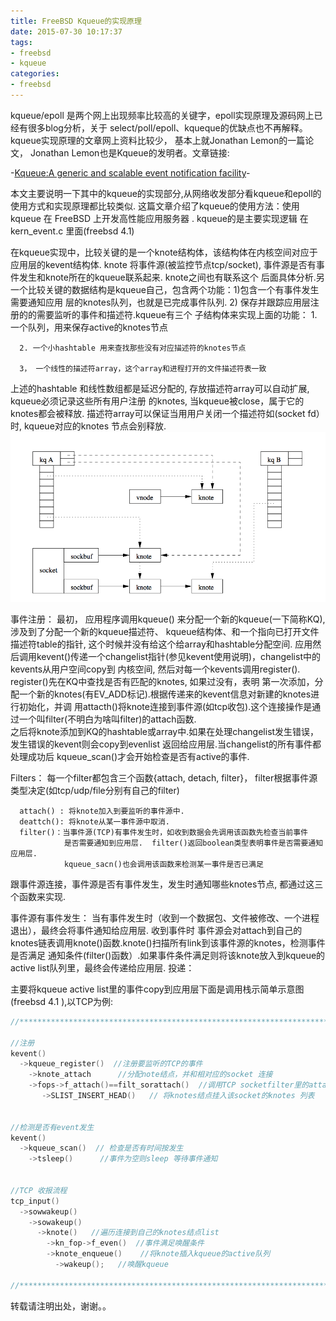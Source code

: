 ```yaml
---
title: FreeBSD Kqueue的实现原理
date: 2015-07-30 10:17:37
tags:
- freebsd
- kqueue
categories:
- freebsd
---
```



kqueue/epoll 是两个网上出现频率比较高的关键字，epoll实现原理及源码网上已经有很多blog分析，关于
select/poll/epoll、kqueque的优缺点也不再解释。kqueue实现原理的文章网上资料比较少， 基本上就Jonathan
Lemon的一篇论文， Jonathan Lemon也是Kqueue的发明者。文章链接: 

-[Kqueue:A generic and scalable event notification facility](http://people.freebsd.org/~jlemon/papers/kqueue.pdf)-


本文主要说明一下其中的kqueue的实现部分,从网络收发部分看kqueue和epoll的使用方式和实现原理都比较类似.
这篇文章介绍了kqueue的使用方法：使用 kqueue 在 FreeBSD 上开发高性能应用服务器 . kqueue的是主要实现逻辑
在kern_event.c 里面(freebsd 4.1)

在kqueue实现中，比较关键的是一个knote结构体，该结构体在内核空间对应于应用层的kevent结构体.  knote
将事件源(被监控节点tcp/socket), 事件源是否有事件发生和knote所在的kqueue联系起来.  knote之间也有联系这个
后面具体分析.另一个比较关键的数据结构是kqueue自己，包含两个功能：1)包含一个有事件发生需要通知应用
层的knotes队列，也就是已完成事件队列. 2) 保存并跟踪应用层注册的的需要监听的事件和描述符.kqueue有三个
子结构体来实现上面的功能：
      1. 一个队列，用来保存active的knotes节点

      2. 一个小hashtable 用来查找那些没有对应描述符的knotes节点

      3， 一个线性的描述符array，这个array和进程打开的文件描述符表一致

上述的hashtable 和线性数组都是延迟分配的,  存放描述符array可以自动扩展, kqueue必须记录这些所有用户注册
的knotes, 当kqueue被close，属于它的knotes都会被释放. 描述符array可以保证当用用户关闭一个描述符如(socket 
fd）时, kqueue对应的knotes 节点会别释放.
![](http://raw.githubusercontent.com/wangxuemin/myblog/master/pic_bak/kqueue-1.png) 

事件注册：
    最初， 应用程序调用kqueue() 来分配一个新的kqueue(一下简称KQ), 涉及到了分配一个新的kqueue描述符、
kqueue结构体、和一个指向已打开文件描述符table的指针, 这个时候并没有给这个给array和hashtable分配空间.
应用然后调用kevent()传递一个changelist指针(参见kevent使用说明)，changelist中的kevents从用户空间copy到
内核空间, 然后对每一个kevents调用register().  register()先在KQ中查找是否有匹配的knotes, 如果过没有，表明
第一次添加，分配一个新的knotes(有EV_ADD标记).根据传递来的kevent信息对新建的knotes进行初始化，并调
用attacth()将knote连接到事件源(如tcp收包).这个连接操作是通过一个叫filter(不明白为啥叫filter)的attach函数.  
之后将knote添加到KQ的hashtable或array中.如果在处理changelist发生错误， 发生错误的kevent则会copy到evenlist
返回给应用层.当changelist的所有事件都处理成功后 kqueue_scan()才会开始检查是否有active的事件.

Filters：
    每一个filter都包含三个函数{attach, detach, filter}， filter根据事件源类型决定(如tcp/udp/file分别有自己的filter)

      attach() : 将knote加入到要监听的事件源中.
      deattch(): 将knote从某一事件源中取消.
      filter()：当事件源(TCP)有事件发生时，如收到数据会先调用该函数先检查当前事件
                是否需要通知到应用层.  filter()返回boolean类型表明事件是否需要通知应用层.
                kqueue_sacn()也会调用该函数来检测某一事件是否已满足


跟事件源连接，事件源是否有事件发生，发生时通知哪些knotes节点, 都通过这三个函数来实现.

事件源有事件发生：
当有事件发生时（收到一个数据包、文件被修改、一个进程退出），最终会将事件通知给应用层. 收到事件时
事件源会对attach到自己的knotes链表调用knote()函数.knote()扫描所有link到该事件源的knotes，检测事件是否满足
通知条件(filter()函数）.如果事件条件满足则将该knote放入到kqueue的active list队列里，最终会传递给应用层.
投递：

主要将kqueue active list里的事件copy到应用层下面是调用栈示简单示意图(freebsd 4.1 ),以TCP为例:


```cpp
//***************************************************************************    
    
//注册    
kevent()    
  ->kqueue_register()  //注册要监听的TCP的事件    
    ->knote_attach      //分配note结点，并和相对应的socket 连接    
    ->fops->f_attach()==filt_sorattach()  //调用TCP socketfilter里的attach函数    
       ->SLIST_INSERT_HEAD()   // 将knotes结点挂入该socket的knotes 列表    
           
    
//检测是否有event发生    
kevent()    
  ->kqueue_scan()  // 检查是否有时间按发生     
    ->tsleep()      //事件为空则sleep 等待事件通知    
            
    
//TCP 收报流程    
tcp_input()    
  ->sowwakeup()    
    ->sowakeup()        
      ->knote()   //遍历连接到自己的knotes结点list    
        ->kn_fop->f_even()  //事件满足唤醒条件    
        ->knote_enqueue()    //将knote插入kqueue的active队列    
          ->wakeup();   //唤醒kqueue    
    
//************************************************************************  

```
转载请注明出处，谢谢。。

